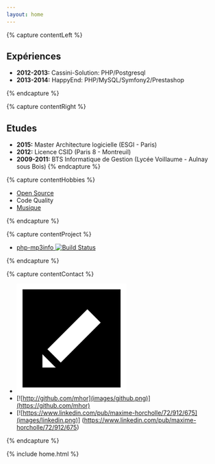 ```yaml
---
layout: home
---
```


{% capture contentLeft %}
## Expériences  ##
- **2012-2013:** Cassini-Solution: PHP/Postgresql
- **2013-2014:** HappyEnd: PHP/MySQL/Symfony2/Prestashop

{% endcapture %}

{% capture contentRight %}
## Etudes ##

- **2015:** Master Architecture logicielle (ESGI - Paris)
- **2012:** Licence CSID (Paris 8 - Montreuil)
- **2009-2011:** BTS Informatique de Gestion (Lycée Voillaume - Aulnay sous Bois)
{% endcapture %}

{% capture contentHobbies %}

- [Open Source](https://github.com/mhor?tab=activity)
- Code Quality
- [Musique](http://www.lastfm.fr/user/mhor_)

{% endcapture %}

{% capture contentProject %}

- [php-mp3info ](https://github.com/mhor-music/php-mp3info) [![Build Status](https://travis-ci.org/mhor-music/php-mp3info.svg?branch=master)](https://travis-ci.org/mhor-music/php-mp3info)

{% endcapture %}

{% capture contentContact %}

- [![maxime.horcholle@gmail.comr](images/email.png)](<mailto:maxime.horcholle@gmail.com>)
- [![http://github.com/mhor](images/github.png)](https://github.com/mhor)
- [![https://www.linkedin.com/pub/maxime-horcholle/72/912/675](images/linkedin.png)] (https://www.linkedin.com/pub/maxime-horcholle/72/912/675)

{% endcapture %}


{% include home.html %}
